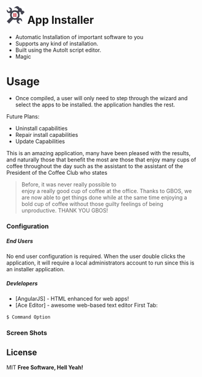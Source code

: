 #  <img src="/Images/AppIcon.png" width="48">  App Installer 
  - Automatic Installation of important software to you
  - Supports any kind of installation.
  - Built using the AutoIt script editor.
  - Magic

# Usage
  - Once compiled, a user will only need to step through the wizard and select the apps to be installed. the application handles the rest.

Future Plans:
  - Uninstall capabilities
  - Repair install capabilities
  - Update Capabilities

This is an amazing application, many have been pleased with the results, and naturally those that benefit the most are those that enjoy many cups of coffee throughout the day such as the assistant to the assistant of the President of the Coffee Club who states

> Before, it was never really possible to  
> enjoy a really good cup of coffee at the 
> office. Thanks to GBOS, we are now able to 
> get things done while at the same time 
> enjoying a bold cup of coffee without those 
> guilty feelings of being unproductive.
> THANK YOU GBOS!

### Configuration

##### End Users
No end user configuration is required. When the user double clicks the application, it will require a local administrators account to run since this is an installer application.

##### Devlelopers

* [AngularJS] - HTML enhanced for web apps!
* [Ace Editor] - awesome web-based text editor
First Tab:
```sh
$ Command Option
```



### Screen Shots





License
----

MIT
**Free Software, Hell Yeah!**


   [GBOSimg]: </safsd/adsfsadf>
  
